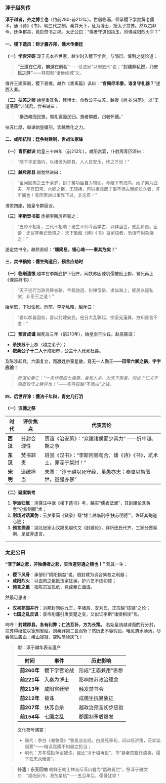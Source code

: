 ### **淳于越列传**

**淳于越者，齐之博士也**（约前280-前212年）。世居临淄，师承稷下学宫黄老儒术，通《诗》《书》，明三代之制。秦并天下，征为博士，授太子扶苏。然以古非今，廷争郡县，竟启焚书之祸。太史公曰：“儒者守道如执玉，岂惧咸阳烈火乎？”

#### **一、稷下遗风：辩才震齐邦，儒术传秦廷**

**（一）学宫淬砺**
 淳于氏本齐世家，越少时入稷下学宫，与邹衍、慎到之徒论道：

> **“王道在仁政，霸道在刑名”**——驳法家“以刑去刑”说；
>  ​**​“封建非私授，乃安民之屏”​**​——释周制“诸侯维城”义。

值齐王建庸弱，稷下衰微，越作《黍离篇》讽曰：“**宫阙尽禾黍，谁复守礼器？**”遂西入秦。

**（二）扶苏之师**
 始皇重其名，拜博士，命教公子扶苏。越授《尚书·洪范》，以“王道荡荡”训储君，尝书诫曰：

> “**秦法峻而民畏，周礼宽而民归。畏者惧威，归者怀德。**”

扶苏仁厚，每谏始皇缓刑，实越教化之力。

#### **二、咸阳抗辩：廷争封建制，舌战法家锋**

**（一）青臣献谀**
 始皇三十四年（前213年），咸阳宫宴，仆射周青臣颂曰：

> “陛下平定海内，以诸侯为郡县，人人自安乐，传之万世！”

**（二）越斥郡县**
 越勃然进曰：

> “臣闻殷周之王千余岁，封子弟功臣自为辅弼。今陛下有海内，而子弟为匹夫，卒有田常、六卿之臣，无辅拂，何以相救哉？事不师古而能长久者，非所闻也！青臣面谀以重陛下过，非忠臣！”

语惊四座，始皇令群臣议。

**（三）李斯焚书策**
 丞相李斯厉声驳之：

> “五帝不相复，三代不相袭！诸生不师今而学古，以非当世，惑乱黔首。臣请：史官非秦记皆烧之；天下敢藏《诗》《书》百家语者，悉诣守尉杂烧之！”

遂定焚书令。越昂首叹：“**燔简易，锢心难——秦其危矣！**”

#### **三、焚书祸始：儒生殉道日，预言应劫时**

**（一）临刑遗恨**
 越本在李斯庇护下归齐，闻扶苏因谏坑儒被贬上郡，冒死再上《谏巡狩书》：

> “天子巡行当效尧舜省耕，今筑驰道、封禅岱岳、求仙海上，疲民以逞私欲，非圣王之道！”

始皇怒，下狱论死。刑前，李斯私晤，越斥曰：

> “君以郡县固权，吾以封建安民。他日大乱骤起，宗室无藩屏，方知吾言不虚！”

**（二）预言成谶**
 越死后三年（前210年），始皇崩于沙丘。赵高篡诏：

- **杀扶苏**于上郡（越之弟子）；
- **戮秦公子十二人**于咸阳市，公主十人矺死杜县。

及陈涉起兵，六国复立，而赢姓宗室星散，竟无一人勤王——**田常六卿之祸，字字应验！**

> *贾谊论秦亡：“一夫作难而七庙隳，身死人手，为天下笑者，何也？仁义不施而攻守之势异也！”*——实呼应越“不师古”之诫。

#### **四、后世评诤：儒法千年辩，青史几行泪**

**（一）汉儒之祭**

| **时代** | 评价焦点   | 代表言论                                                     |
| -------- | ---------- | ------------------------------------------------------------ |
| **西汉** | 分封合理性 | 贾谊《治安策》：“众建诸侯而少其力” ——折中越、斯之争          |
| **东汉** | 焚书罪责   | 班固《汉书》：“李斯阿顺苟合，燔《诗》《书》，坑术士，罪深于桀纣！” |
| **宋明** | 道统担当   | 朱熹：“淳于越以死守经，虽愚亦忠；秦皇以智驭世，虽强亦暴”     |

**（二）疑案新考**

1. **学派归属**：清儒汪中据《稷下遗书》考，越实“儒表法里”，其封建论含黄老“分权制衡”术；
2. **刑场对话真伪**：云梦秦简《狱录》载“博士越临刑呼‘扶苏明德’”，佐证其殉道心迹；
3. **预言溯源**：湖北张家山汉简见越佚文《封建论》，详析田氏代齐、三家分晋案例，足证非虚言。

------

### **太史公曰**

**“淳于越之悲，非独儒者之悲，实治道穷通之镜也！”** 观其一生：

- **稷下风骨**：承邹衍“阴阳损益”说，倡封建为调合集权之利器；
- **咸阳烈火**：以血肉之躯抵法家狂澜，护六艺不绝如缕；
- **预言之重**：指陈宗室孤危，竟成秦亡谶语。

然最可思者：

- **汉初郡国并行**：刘邦封同姓九王，平诸吕、安刘氏，正应越“枝辅”之论；
- **七国之乱反讽**：景帝削藩引发吴楚之变，又似证李斯“诸侯相攻”言。

呜呼！**封建郡县，各有利弊；仁法互补，方为长策。** 若始皇纳越谏而酌行分封，扶苏得继位以宽刑省赋，则秦祚岂二世而斩？然历史不容假设，唯见渭水汤汤，尽吞儒生碧血；崤山寂寂，空映简牍灰飞！

> **附：淳于越年表与遗产**
>
> | **时间**    | 事件         | 历史影响           |
> | ----------- | ------------ | ------------------ |
> | **前260年** | 稷下学宫论战 | 形成“王霸兼用”思想 |
> | **前221年** | 入秦为博士   | 影响扶苏政治理念   |
> | **前213年** | 咸阳宫廷辩   | 触发焚书令         |
> | **前212年** | 被诛         | 成儒生抗暴象征     |
> | **前207年** | 扶苏自杀     | 越政治预言初步应验 |
> | **前154年** | 七国之乱     | 郡国制矛盾爆发     |
>
> **文化符号演变**：
>
> - 唐代：李白《嘲鲁儒》“鲁叟谈五经，白发死章句。问以经济策，茫如坠烟雾”——暗讽腐儒不如越之担当；
> - 明代：方孝孺拒草诏被诛，自比“淳于越再世”，书“暴秦焚籍终遗臭，稷下孤忠永耀青”。

> **补遗：东亚回响**
>  朝鲜王朝士林派斥燕山君为“嬴政再世”，祭淳于越文曰：“咸阳灰冷，海东星热”——五百年后，儒骨犹铮！